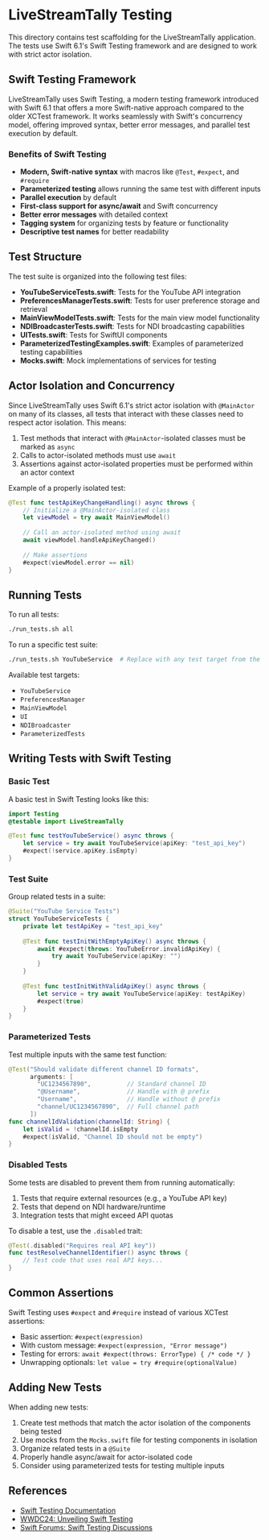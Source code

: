 # LiveStreamTally Testing

This directory contains test scaffolding for the LiveStreamTally application. The tests use Swift 6.1's Swift Testing framework and are designed to work with strict actor isolation.

## Swift Testing Framework

LiveStreamTally uses Swift Testing, a modern testing framework introduced with Swift 6.1 that offers a more Swift-native approach compared to the older XCTest framework. It works seamlessly with Swift's concurrency model, offering improved syntax, better error messages, and parallel test execution by default.

### Benefits of Swift Testing

- **Modern, Swift-native syntax** with macros like `@Test`, `#expect`, and `#require`
- **Parameterized testing** allows running the same test with different inputs
- **Parallel execution** by default
- **First-class support for async/await** and Swift concurrency
- **Better error messages** with detailed context
- **Tagging system** for organizing tests by feature or functionality
- **Descriptive test names** for better readability

## Test Structure

The test suite is organized into the following test files:

- **YouTubeServiceTests.swift**: Tests for the YouTube API integration
- **PreferencesManagerTests.swift**: Tests for user preference storage and retrieval
- **MainViewModelTests.swift**: Tests for the main view model functionality
- **NDIBroadcasterTests.swift**: Tests for NDI broadcasting capabilities
- **UITests.swift**: Tests for SwiftUI components
- **ParameterizedTestingExamples.swift**: Examples of parameterized testing capabilities
- **Mocks.swift**: Mock implementations of services for testing

## Actor Isolation and Concurrency

Since LiveStreamTally uses Swift 6.1's strict actor isolation with `@MainActor` on many of its classes, all tests that interact with these classes need to respect actor isolation. This means:

1. Test methods that interact with `@MainActor`-isolated classes must be marked as `async`
2. Calls to actor-isolated methods must use `await`
3. Assertions against actor-isolated properties must be performed within an actor context

Example of a properly isolated test:

```swift
@Test func testApiKeyChangeHandling() async throws {
    // Initialize a @MainActor-isolated class
    let viewModel = try await MainViewModel()
    
    // Call an actor-isolated method using await
    await viewModel.handleApiKeyChanged()
    
    // Make assertions
    #expect(viewModel.error == nil)
}
```

## Running Tests

To run all tests:

```bash
./run_tests.sh all
```

To run a specific test suite:

```bash
./run_tests.sh YouTubeService  # Replace with any test target from the script
```

Available test targets:
- `YouTubeService`
- `PreferencesManager`
- `MainViewModel`
- `UI`
- `NDIBroadcaster`
- `ParameterizedTests`

## Writing Tests with Swift Testing

### Basic Test

A basic test in Swift Testing looks like this:

```swift
import Testing
@testable import LiveStreamTally

@Test func testYouTubeService() async throws {
    let service = try await YouTubeService(apiKey: "test_api_key")
    #expect(!service.apiKey.isEmpty)
}
```

### Test Suite

Group related tests in a suite:

```swift
@Suite("YouTube Service Tests")
struct YouTubeServiceTests {
    private let testApiKey = "test_api_key"
    
    @Test func testInitWithEmptyApiKey() async throws {
        await #expect(throws: YouTubeError.invalidApiKey) {
            try await YouTubeService(apiKey: "")
        }
    }
    
    @Test func testInitWithValidApiKey() async throws {
        let service = try await YouTubeService(apiKey: testApiKey)
        #expect(true)
    }
}
```

### Parameterized Tests

Test multiple inputs with the same test function:

```swift
@Test("Should validate different channel ID formats",
      arguments: [
        "UC1234567890",          // Standard channel ID
        "@Username",             // Handle with @ prefix
        "Username",              // Handle without @ prefix
        "channel/UC1234567890",  // Full channel path
      ])
func channelIdValidation(channelId: String) {
    let isValid = !channelId.isEmpty
    #expect(isValid, "Channel ID should not be empty")
}
```

### Disabled Tests

Some tests are disabled to prevent them from running automatically:

1. Tests that require external resources (e.g., a YouTube API key)
2. Tests that depend on NDI hardware/runtime
3. Integration tests that might exceed API quotas

To disable a test, use the `.disabled` trait:

```swift
@Test(.disabled("Requires real API key"))
func testResolveChannelIdentifier() async throws {
    // Test code that uses real API keys...
}
```

## Common Assertions

Swift Testing uses `#expect` and `#require` instead of various XCTest assertions:

- Basic assertion: `#expect(expression)`
- With custom message: `#expect(expression, "Error message")`
- Testing for errors: `await #expect(throws: ErrorType) { /* code */ }`
- Unwrapping optionals: `let value = try #require(optionalValue)`

## Adding New Tests

When adding new tests:

1. Create test methods that match the actor isolation of the components being tested
2. Use mocks from the `Mocks.swift` file for testing components in isolation
3. Organize related tests in a `@Suite`
4. Properly handle async/await for actor-isolated code
5. Consider using parameterized tests for testing multiple inputs

## References

- [Swift Testing Documentation](https://developer.apple.com/xcode/swift-testing/)
- [WWDC24: Unveiling Swift Testing](https://developer.apple.com/videos/play/wwdc24/1234) 
- [Swift Forums: Swift Testing Discussions](https://forums.swift.org/c/swift-testing) 